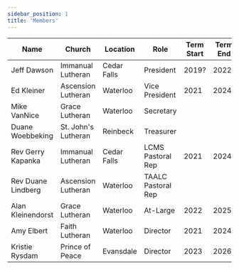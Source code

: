 ```yaml
---
sidebar_position: 1
title: 'Members'
---
```


|Name               |Church                 |Location       |Role               |Term Start |Term End   |
|---                |---                    |---            |---                |---        |---        |
|Jeff Dawson        |Immanual Lutheran      |Cedar Falls    |President          |2019?      |2022?      |
|Ed Kleiner         |Ascension Lutheran     |Waterloo       |Vice President     |2021       |2024       |
|Mike VanNice       |Grace Lutheran         |Waterloo       |Secretary          |       |       |
|Duane Woebbeking   |St. John's Lutheran    |Reinbeck       |Treasurer          |       |       |
|Rev Gerry Kapanka  |Immanual Lutheran      |Cedar Falls    |LCMS Pastoral Rep  |2021       |2024       |      
|Rev Duane Lindberg |Ascension Lutheran     |Waterloo       |TAALC Pastoral Rep |       |       |
|Alan Kleinendorst  |Grace Lutheran         |Waterloo       |At-Large           |2022       |2025       |
|Amy Elbert         |Faith Lutheran         |Waterloo       |Director           |2021       |2024       |
|Kristie Rysdam     |Prince of Peace        |Evansdale      |Director           |2023       |2026       |